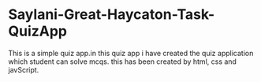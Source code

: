 # Saylani-Great-Haycaton-Task-QuizApp
This is a simple quiz app.in this quiz app i have created the quiz application which student can solve mcqs. this has been created by html, css and javScript.
